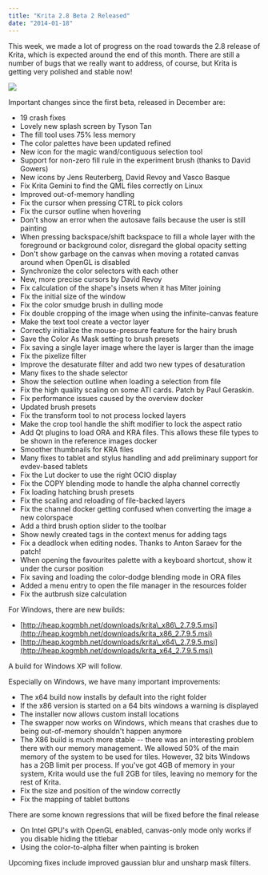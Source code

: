 ```yaml
---
title: "Krita 2.8 Beta 2 Released"
date: "2014-01-18"
---
```


This week, we made a lot of progress on the road towards the 2.8 release of Krita, which is expected around the end of this month. There are still a number of bugs that we really want to address, of course, but Krita is getting very polished and stable now!

![](/images/posts/2014/krita-28b2.png)

Important changes since the first beta, released in December are:

- 19 crash fixes
- Lovely new splash screen by Tyson Tan
- The fill tool uses 75% less memory
- The color palettes have been updated refined
- New icon for the magic wand/contiguous selection tool
- Support for non-zero fill rule in the experiment brush (thanks to David Gowers)
- New icons by Jens Reuterberg, David Revoy and Vasco Basque
- Fix Krita Gemini to find the QML files correctly on Linux
- Improved out-of-memory handling
- Fix the cursor when pressing CTRL to pick colors
- Fix the cursor outline when hovering
- Don't show an error when the autosave fails because the user is still painting
- When pressing backspace/shift backspace to fill a whole layer with the foreground or background color, disregard the global opacity setting
- Don't show garbage on the canvas when moving a rotated canvas around when OpenGL is disabled
- Synchronize the color selectors with each other
- New, more precise cursors by David Revoy
- Fix calculation of the shape's insets when it has Miter joining
- Fix the initial size of the window
- Fix the color smudge brush in dulling mode
- Fix double cropping of the image when using the infinite-canvas feature
- Make the text tool create a vector layer
- Correctly initialize the mouse-pressure feature for the hairy brush
- Save the Color As Mask setting to brush presets
- Fix saving a single layer image where the layer is larger than the image
- Fix the pixelize filter
- Improve the desaturate filter and add two new types of desaturation
- Many fixes to the shade selector
- Show the selection outline when loading a selection from file
- Fix the high quality scaling on some ATI cards. Patch by Paul Geraskin.
- Fix performance issues caused by the overview docker
- Updated brush presets
- Fix the transform tool to not process locked layers
- Make the crop tool handle the shift modifier to lock the aspect ratio
- Add Qt plugins to load ORA and KRA files. This allows these file types to be shown in the reference images docker
- Smoother thumbnails for KRA files
- Many fixes to tablet and stylus handling and add preliminary support for evdev-based tablets
- Fix the Lut docker to use the right OCIO display
- Fix the COPY blending mode to handle the alpha channel correctly
- Fix loading hatching brush presets
- Fix the scaling and reloading of file-backed layers
- Fix the channel docker getting confused when converting the image a new colorspace
- Add a third brush option slider to the toolbar
- Show newly created tags in the context menus for adding tags
- Fix a deadlock when editing nodes. Thanks to Anton Saraev for the patch!
- When opening the favourites palette with a keyboard shortcut, show it under the cursor position
- Fix saving and loading the color-dodge blending mode in ORA files
- Added a menu entry to open the file manager in the resources folder
- Fix the autbrush size calculation

For Windows, there are new builds:

- [http://heap.kogmbh.net/downloads/krita\_x86\_2.7.9.5.msi](http://heap.kogmbh.net/downloads/krita_x86_2.7.9.5.msi)
- [http://heap.kogmbh.net/downloads/krita\_x64\_2.7.9.5.msi](http://heap.kogmbh.net/downloads/krita_x64_2.7.9.5.msi)

A build for Windows XP will follow.

Especially on Windows, we have many important improvements:

- The x64 build now installs by default into the right folder
- If the x86 version is started on a 64 bits windows a warning is displayed
- The installer now allows custom install locations
- The swapper now works on Windows, which means that crashes due to being out-of-memory shouldn't happen anymore
- The X86 build is much more stable -- there was an interesting problem there with our memory management. We allowed 50% of the main memory of the system to be used for tiles. However, 32 bits Windows has a 2GB limit per process. If you've got 4GB of memory in your system, Krita would use the full 2GB for tiles, leaving no memory for the rest of Krita.
- Fix the size and position of the window correctly
- Fix the mapping of tablet buttons

There are some known regressions that will be fixed before the final release

- On Intel GPU's with OpenGL enabled, canvas-only mode only works if you disable hiding the titlebar
- Using the color-to-alpha filter when painting is broken

Upcoming fixes include improved gaussian blur and unsharp mask filters.
